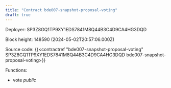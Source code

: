 ```yaml
---
title: "Contract bde007-snapshot-proposal-voting"
draft: true
---
```

Deployer: SP3Z8GQ1TP9XY1EDS7841M8Q44B3C4D9CA4HG3DQD


 



Block height: 148590 (2024-05-02T20:57:06.000Z)

Source code: {{<contractref "bde007-snapshot-proposal-voting" SP3Z8GQ1TP9XY1EDS7841M8Q44B3C4D9CA4HG3DQD bde007-snapshot-proposal-voting>}}

Functions:

* vote _public_
